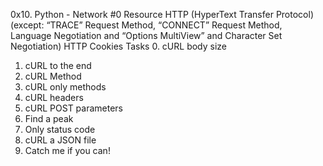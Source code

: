 0x10. Python - Network #0
Resource
HTTP (HyperText Transfer Protocol) (except: “TRACE” Request Method, “CONNECT” Request Method, Language Negotiation and “Options MultiView” and Character Set Negotiation)
HTTP Cookies
Tasks
0. cURL body size
1. cURL to the end
2. cURL Method
3. cURL only methods
4. cURL headers
5. cURL POST parameters
6. Find a peak
7. Only status code
8. cURL a JSON file
9. Catch me if you can!
